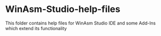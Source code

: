 # WinAsm-Studio-help-files
This folder contains help files for WinAsm Studio IDE and some Add-Ins which extend its functionality

